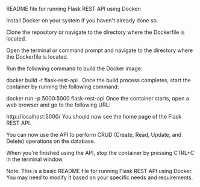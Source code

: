 README file for running Flask REST API using Docker:

Install Docker on your system if you haven't already done so.

Clone the repository or navigate to the directory where the Dockerfile is located.

Open the terminal or command prompt and navigate to the directory where the Dockerfile is located.

Run the following command to build the Docker image:

docker build -t flask-rest-api .
Once the build process completes, start the container by running the following command:

docker run -p 5000:5000 flask-rest-api
Once the container starts, open a web browser and go to the following URL:

http://localhost:5000/
You should now see the home page of the Flask REST API.

You can now use the API to perform CRUD (Create, Read, Update, and Delete) operations on the database.

When you're finished using the API, stop the container by pressing CTRL+C in the terminal window.

Note: This is a basic README file for running Flask REST API using Docker. You may need to modify it based on your specific needs and requirements.
